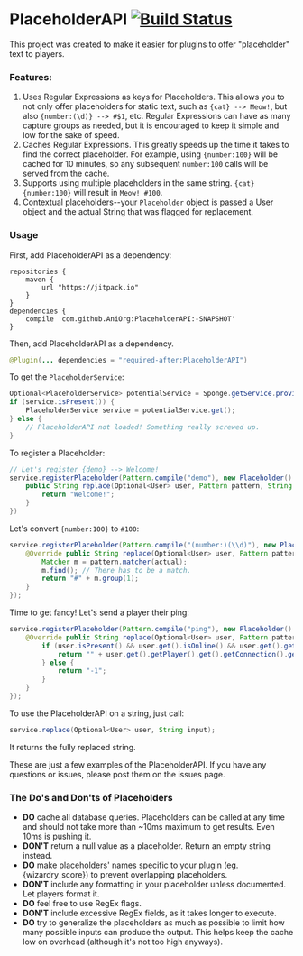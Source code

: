# PlaceholderAPI [![Build Status](https://travis-ci.org/AniOrg/PlaceholderAPI.svg?branch=master)](https://travis-ci.org/AniOrg/PlaceholderAPI)

This project was created to make it easier for plugins to offer "placeholder" text to players.

### Features:
1. Uses Regular Expressions as keys for Placeholders. This allows you to not only offer placeholders for static text, such as ```{cat} --> Meow!```,
but also ```{number:(\d)} --> #$1```, etc. Regular Expressions can have as many capture groups as needed, but it is encouraged to keep it simple
and low for the sake of speed.
2. Caches Regular Expressions. This greatly speeds up the time it takes to find the correct placeholder. For example, using `{number:100}` will be
cached for 10 minutes, so any subsequent `number:100` calls will be served from the cache.
3. Supports using multiple placeholders in the same string. `{cat} {number:100}` will result in `Meow! #100`.
4. Contextual placeholders--your `Placeholder` object is passed a User object and the actual String that was flagged for replacement.

### Usage

First, add PlaceholderAPI as a dependency:
```
repositories {
    maven {
        url "https://jitpack.io"
    }
}
dependencies {
    compile 'com.github.AniOrg:PlaceholderAPI:-SNAPSHOT'
}
```

Then, add PlaceholderAPI as a dependency.
```java
@Plugin(... dependencies = "required-after:PlaceholderAPI")
```

To get the `PlaceholderService`:
```java
Optional<PlaceholderService> potentialService = Sponge.getService.provide(PlaceholderService.class);
if (service.isPresent()) {
    PlaceholderService service = potentialService.get();
} else {
    // PlaceholderAPI not loaded! Something really screwed up.
}
```

To register a Placeholder:
```java
// Let's register {demo} --> Welcome!
service.registerPlaceholder(Pattern.compile("demo"), new Placeholder() {
    public String replace(Optional<User> user, Pattern pattern, String actual) {
        return "Welcome!";
    }
})
```

Let's convert `{number:100}` to `#100`:
```java
service.registerPlaceholder(Pattern.compile("(number:)(\\d)"), new Placeholder() {
    @Override public String replace(Optional<User> user, Pattern pattern, String actual) {
        Matcher m = pattern.matcher(actual);
        m.find(); // There has to be a match.
        return "#" + m.group(1);
    }
});
```

Time to get fancy! Let's send a player their ping:
```java
service.registerPlaceholder(Pattern.compile("ping"), new Placeholder() {
    @Override public String replace(Optional<User> user, Pattern pattern, String actual) {
        if (user.isPresent() && user.get().isOnline() && user.get().getPlayer().isPresent()) {
            return "" + user.get().getPlayer().get().getConnection().getPing();
        } else {
            return "-1";
        }
    }
});
```

To use the PlaceholderAPI on a string, just call:
```java
service.replace(Optional<User> user, String input);
```
It returns the fully replaced string.

These are just a few examples of the PlaceholderAPI. If you have any questions or issues, please post them on the issues page.

### The Do's and Don'ts of Placeholders
* __DO__ cache all database queries. Placeholders can be called at any time and should not take more than ~10ms maximum to get results. Even 10ms
is pushing it.
* __DON'T__ return a null value as a placeholder. Return an empty string instead.
* __DO__ make placeholders' names specific to your plugin (eg. {wizardry_score}) to prevent overlapping placeholders.
* __DON'T__ include any formatting in your placeholder unless documented. Let players format it.
* __DO__ feel free to use RegEx flags.
* __DON'T__ include excessive RegEx fields, as it takes longer to execute.
* __DO__ try to generalize the placeholders as much as possible to limit how many possible inputs can produce the output. This helps keep the cache
 low on overhead (although it's not too high anyways).